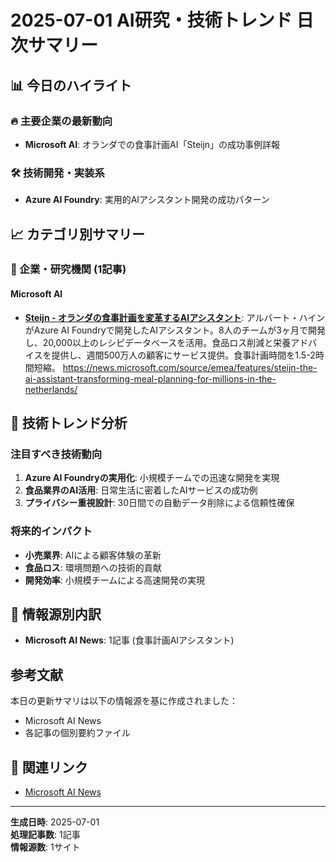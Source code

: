 # 2025-07-01 AI研究・技術トレンド 日次サマリー

## 📊 今日のハイライト

### 🔥 主要企業の最新動向
- **Microsoft AI**: オランダでの食事計画AI「Steijn」の成功事例詳報

### 🛠️ 技術開発・実装系
- **Azure AI Foundry**: 実用的AIアシスタント開発の成功パターン

## 📈 カテゴリ別サマリー

### 🏢 企業・研究機関 (1記事)

#### Microsoft AI
- **[Steijn - オランダの食事計画を変革するAIアシスタント](./20250701-001/)**: アルバート・ハインがAzure AI Foundryで開発したAIアシスタント。8人のチームが3ヶ月で開発し、20,000以上のレシピデータベースを活用。食品ロス削減と栄養アドバイスを提供し、週間500万人の顧客にサービス提供。食事計画時間を1.5-2時間短縮。
https://news.microsoft.com/source/emea/features/steijn-the-ai-assistant-transforming-meal-planning-for-millions-in-the-netherlands/

## 🚀 技術トレンド分析

### 注目すべき技術動向
1. **Azure AI Foundryの実用化**: 小規模チームでの迅速な開発を実現
2. **食品業界のAI活用**: 日常生活に密着したAIサービスの成功例
3. **プライバシー重視設計**: 30日間での自動データ削除による信頼性確保

### 将来的インパクト
- **小売業界**: AIによる顧客体験の革新
- **食品ロス**: 環境問題への技術的貢献
- **開発効率**: 小規模チームによる高速開発の実現

## 📝 情報源別内訳
- **Microsoft AI News**: 1記事 (食事計画AIアシスタント)

## 参考文献
本日の更新サマリは以下の情報源を基に作成されました：
- Microsoft AI News
- 各記事の個別要約ファイル

## 🔗 関連リンク
- [Microsoft AI News](https://news.microsoft.com/source/topics/ai/)

---
**生成日時**: 2025-07-01  
**処理記事数**: 1記事  
**情報源数**: 1サイト